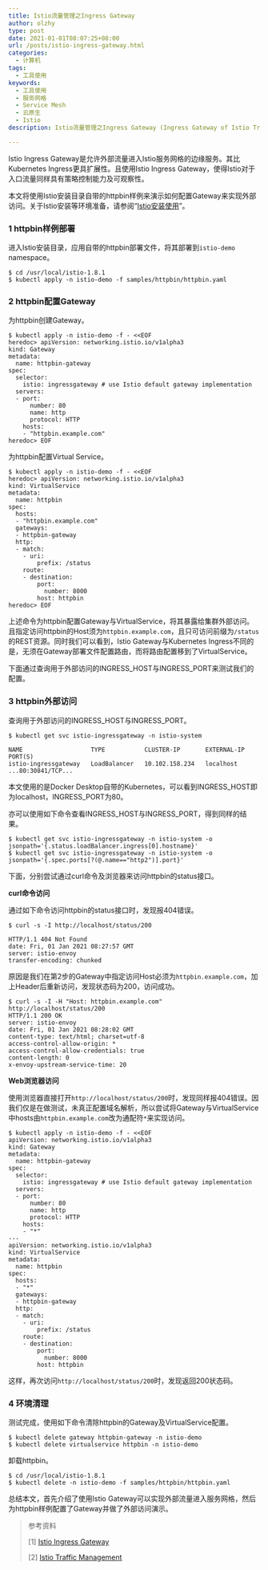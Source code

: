 ```yaml
---
title: Istio流量管理之Ingress Gateway
author: olzhy
type: post
date: 2021-01-01T08:07:25+08:00
url: /posts/istio-ingress-gateway.html
categories:
  - 计算机
tags:
  - 工具使用
keywords:
  - 工具使用
  - 服务网格
  - Service Mesh
  - 云原生
  - Istio
description: Istio流量管理之Ingress Gateway (Ingress Gateway of Istio Traffic Management)

---
```

Istio Ingress Gateway是允许外部流量进入Istio服务网格的边缘服务。其比Kubernetes Ingress更具扩展性。且使用Istio Ingress Gateway，使得Istio对于入口流量同样具有策略控制能力及可观察性。

本文将使用Istio安装目录自带的httpbin样例来演示如何配置Gateway来实现外部访问。关于Istio安装等环境准备，请参阅“[Istio安装使用](https://olzhy.github.io/posts/istio-get-started.html)”。

### 1 httpbin样例部署

进入Istio安装目录，应用自带的httpbin部署文件，将其部署到`istio-demo` namespace。

```shell
$ cd /usr/local/istio-1.8.1
$ kubectl apply -n istio-demo -f samples/httpbin/httpbin.yaml
```

### 2 httpbin配置Gateway

为httpbin创建Gateway。

```shell
$ kubectl apply -n istio-demo -f - <<EOF
heredoc> apiVersion: networking.istio.io/v1alpha3
kind: Gateway
metadata:
  name: httpbin-gateway
spec:
  selector:
    istio: ingressgateway # use Istio default gateway implementation
  servers:
  - port:
      number: 80
      name: http
      protocol: HTTP
    hosts:
    - "httpbin.example.com"
heredoc> EOF
```

为httpbin配置Virtual Service。

```shell
$ kubectl apply -n istio-demo -f - <<EOF
heredoc> apiVersion: networking.istio.io/v1alpha3
kind: VirtualService
metadata:
  name: httpbin
spec:
  hosts:
  - "httpbin.example.com"
  gateways:
  - httpbin-gateway
  http:
  - match:
    - uri:
        prefix: /status
    route:
    - destination:
        port:
          number: 8000
        host: httpbin
heredoc> EOF
```

上述命令为httpbin配置Gateway与VirtualService，将其暴露给集群外部访问。且指定访问httpbin的Host须为`httpbin.example.com`，且只可访问前缀为`/status`的REST资源。同时我们可以看到，Istio Gateway与Kubernetes Ingress不同的是，无须在Gateway部署文件配置路由，而将路由配置移到了VirtualService。

下面通过查询用于外部访问的INGRESS_HOST与INGRESS_PORT来测试我们的配置。

### 3 httpbin外部访问

查询用于外部访问的INGRESS_HOST与INGRESS_PORT。

```shell
$ kubectl get svc istio-ingressgateway -n istio-system

NAME                   TYPE           CLUSTER-IP       EXTERNAL-IP   PORT(S)
istio-ingressgateway   LoadBalancer   10.102.158.234   localhost     ...80:30841/TCP...
```

本文使用的是Docker Desktop自带的Kubernetes，可以看到INGRESS_HOST即为localhost，INGRESS_PORT为80。

亦可以使用如下命令查看INGRESS_HOST与INGRESS_PORT，得到同样的结果。

```shell
$ kubectl get svc istio-ingressgateway -n istio-system -o jsonpath='{.status.loadBalancer.ingress[0].hostname}'
$ kubectl get svc istio-ingressgateway -n istio-system -o jsonpath='{.spec.ports[?(@.name=="http2")].port}'
```

下面，分别尝试通过curl命令及浏览器来访问httpbin的status接口。

**curl命令访问**

通过如下命令访问httpbin的status接口时，发现报404错误。

```shell
$ curl -s -I http://localhost/status/200

HTTP/1.1 404 Not Found
date: Fri, 01 Jan 2021 08:27:57 GMT
server: istio-envoy
transfer-encoding: chunked
```

原因是我们在第2步的Gateway中指定访问Host必须为`httpbin.example.com`，加上Header后重新访问，发现状态码为200，访问成功。

```shell
$ curl -s -I -H "Host: httpbin.example.com" http://localhost/status/200
HTTP/1.1 200 OK
server: istio-envoy
date: Fri, 01 Jan 2021 08:28:02 GMT
content-type: text/html; charset=utf-8
access-control-allow-origin: *
access-control-allow-credentials: true
content-length: 0
x-envoy-upstream-service-time: 20
```

**Web浏览器访问**

使用浏览器直接打开`http://localhost/status/200`时，发现同样报404错误。因我们仅是在做测试，未真正配置域名解析，所以尝试将Gateway与VirtualService中hosts由`httpbin.example.com`改为通配符`*`来实现访问。

```shell
$ kubectl apply -n istio-demo -f - <<EOF
apiVersion: networking.istio.io/v1alpha3
kind: Gateway
metadata:
  name: httpbin-gateway
spec:
  selector:
    istio: ingressgateway # use Istio default gateway implementation
  servers:
  - port:
      number: 80
      name: http
      protocol: HTTP
    hosts:
    - "*"
---
apiVersion: networking.istio.io/v1alpha3
kind: VirtualService
metadata:
  name: httpbin
spec:
  hosts:
  - "*"
  gateways:
  - httpbin-gateway
  http:
  - match:
    - uri:
        prefix: /status
    route:
    - destination:
        port:
          number: 8000
        host: httpbin
```

这样，再次访问`http://localhost/status/200`时，发现返回200状态码。

### 4 环境清理

测试完成，使用如下命令清除httpbin的Gateway及VirtualService配置。

```shell
$ kubectl delete gateway httpbin-gateway -n istio-demo
$ kubectl delete virtualservice httpbin -n istio-demo
```

卸载httpbin。

```shell
$ cd /usr/local/istio-1.8.1
$ kubectl delete -n istio-demo -f samples/httpbin/httpbin.yaml
```

总结本文，首先介绍了使用Istio Gateway可以实现外部流量进入服务网格，然后为httpbin样例配置了Gateway并做了外部访问演示。


> 参考资料
>
> [1] [Istio Ingress Gateway](https://istio.io/latest/docs/tasks/traffic-management/ingress/ingress-control/)
>
> [2] [Istio Traffic Management](https://istio.io/latest/docs/concepts/traffic-management/)